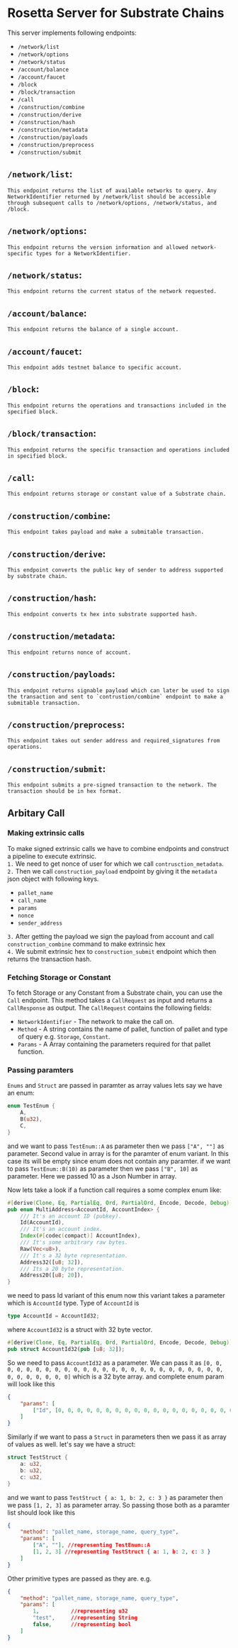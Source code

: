 # __Rosetta Server for Substrate Chains__

This server implements following endpoints:
* `/network/list`
* `/network/options`
* `/network/status`
* `/account/balance`
* `/account/faucet`
* `/block`
* `/block/transaction`
* `/call`
* `/construction/combine`
* `/construction/derive`
* `/construction/hash`
* `/construction/metadata`
* `/construction/payloads`
* `/construction/preprocess`
* `/construction/submit`


## `/network/list`:
    This endpoint returns the list of available networks to query. Any NetworkIdentifier returned by /network/list should be accessible through subsequent calls to /network/options, /network/status, and /block.
 
## `/network/options`:
    This endpoint returns the version information and allowed network-specific types for a NetworkIdentifier. 

## `/network/status`:
    This endpoint returns the current status of the network requested.
 
## `/account/balance`:
    This endpoint returns the balance of a single account.
 
## `/account/faucet`:
    This endpoint adds testnet balance to specific account.
 
## `/block`:
    This endpoint returns the operations and transactions included in the specified block.
 
## `/block/transaction`:
    This endpoint returns the specific transaction and operations included in specified block.
 
## `/call`:
    This endpoint returns storage or constant value of a Substrate chain.
 
## `/construction/combine`:
    This endpoint takes payload and make a submitable transaction.

 
## `/construction/derive`:
    This endpoint converts the public key of sender to address supported by substrate chain.
 
## `/construction/hash`:
    This endpoint converts tx hex into substrate supported hash.
 
## `/construction/metadata`:
    This endpoint returns nonce of account.
 
## `/construction/payloads`:
    This endpoint returns signable payload which can later be used to sign the transaction and sent to `contrustion/combine` endpoint to make a submitable transaction.
 
## `/construction/preprocess`:
    This endpoint takes out sender address and required_signatures from operations.
 
## `/construction/submit`:
    This endpoint submits a pre-signed transaction to the network. The transaction should be in hex format.



## __Arbitary Call__

### __Making extrinsic calls__

To make signed extrinsic calls we have to combine endpoints and construct a pipeline to execute extrinsic.\
`1.` We need to get nonce of user for which we call `contrusction_metadata`.\
`2.` Then we call `construction_payload` endpoint by giving it the `metadata` json object with following keys.
* `pallet_name`
* `call_name`
* `params`
* `nonce`
* `sender_address`

`3.` After getting the payload we sign the payload from account and call `construction_combine` command to make extrinsic hex\
`4.` We submit extrinsic hex to `construction_submit` endpoint which then returns the transaction hash.

### __Fetching Storage or Constant__

To fetch Storage or any Constant from a Substrate chain, you can use the `Call` endpoint. This method takes a `CallRequest` as input and returns a `CallResponse` as output. The `CallRequest` contains the following fields:
* `NetworkIdentifier` - The network to make the call on.
* `Method` - A string contains the name of pallet, function of pallet and type of query e.g. `Storage`, `Constant`. 
* `Params` - A Array containing the parameters required for that pallet function.

### __Passing paramters__
`Enums` and `Struct` are passed in paramter as array values
lets say we have an enum:
```Rust
enum TestEnum {
    A,
    B(u32),
    C,
}
```
and we want to pass `TestEnum::A` as parameter then we pass `["A", ""]` as parameter.
Second value in array is for the paramter of enum variant. In this case its will be empty since enum does not contain any paramter.
if we want to pass `TestEnum::B(10)` as parameter then we pass `["B", 10]` as parameter. 
Here we passed 10 as a Json Number in array.

Now lets take a look if a function call requires a some complex enum like:
```Rust
#[derive(Clone, Eq, PartialEq, Ord, PartialOrd, Encode, Decode, Debug)]
pub enum MultiAddress<AccountId, AccountIndex> {
    /// It's an account ID (pubkey).
    Id(AccountId),
    /// It's an account index.
    Index(#[codec(compact)] AccountIndex),
    /// It's some arbitrary raw bytes.
    Raw(Vec<u8>),
    /// It's a 32 byte representation.
    Address32([u8; 32]),
    /// Its a 20 byte representation.
    Address20([u8; 20]),
}
```
we need to pass Id variant of this enum now this variant takes a parameter which is `AccountId` type. Type of `AccountId` is 

```Rust
type AccountId = AccountId32;
```
where `AccountId32` is a struct with 32 byte vector.

```Rust
#[derive(Clone, Eq, PartialEq, Ord, PartialOrd, Encode, Decode, Debug)]
pub struct AccountId32(pub [u8; 32]);
```

So we need to pass `AccountId32` as a parameter. We can pass it as `[0, 0, 0, 0, 0, 0, 0, 0, 0, 0, 0, 0, 0, 0, 0, 0, 0, 0, 0, 0, 0, 0, 0, 0, 0, 0, 0, 0, 0, 0, 0, 0]` which is a 32 byte array. and complete enum param will look like this

```Json
{
    "params": [
        ["Id", [0, 0, 0, 0, 0, 0, 0, 0, 0, 0, 0, 0, 0, 0, 0, 0, 0, 0, 0, 0, 0, 0, 0, 0, 0, 0, 0, 0, 0, 0, 0, 0]]
    ]
}

```

Similarly if we want to pass a `Struct` in parameters then we pass it as array of values as well.
let's say we have a struct:

```Rust
struct TestStruct {
    a: u32,
    b: u32,
    c: u32,
}
```
and we want to pass `TestStruct { a: 1, b: 2, c: 3 }` as parameter then we pass `[1, 2, 3]` as parameter array.
So passing those both as a paramter list should look like this
```Json
{
    "method": "pallet_name, storage_name, query_type",
    "params": [
        ["A", ""], //representing TestEnum::A
        [1, 2, 3] //representing TestStruct { a: 1, b: 2, c: 3 }
    ]
}
```

Other primitive types are passed as they are. e.g.
```Json
{
    "method": "pallet_name, storage_name, query_type",
    "params": [
        1,          //representing u32
        "test",     //representing String
        false,      //representing bool
    ]
}
```





